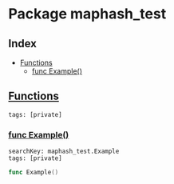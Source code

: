 # Package maphash_test

## Index

* [Functions](#func)
    * [func Example()](#Example)


## <a id="func" href="#func">Functions</a>

```
tags: [private]
```

### <a id="Example" href="#Example">func Example()</a>

```
searchKey: maphash_test.Example
tags: [private]
```

```Go
func Example()
```

